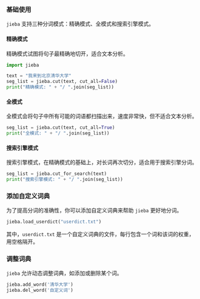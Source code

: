 ### 基础使用

`jieba` 支持三种分词模式：精确模式、全模式和搜索引擎模式。

#### 精确模式

精确模式试图将句子最精确地切开，适合文本分析。

```python
import jieba

text = "我来到北京清华大学"
seg_list = jieba.cut(text, cut_all=False)
print("精确模式: " + "/ ".join(seg_list))
```

#### 全模式

全模式会将句子中所有可能的词语都扫描出来，速度非常快，但不适合文本分析。

```python
seg_list = jieba.cut(text, cut_all=True)
print("全模式: " + "/ ".join(seg_list))
```

#### 搜索引擎模式

搜索引擎模式，在精确模式的基础上，对长词再次切分，适合用于搜索引擎分词。

```python
seg_list = jieba.cut_for_search(text)
print("搜索引擎模式: " + "/ ".join(seg_list))
```

### 添加自定义词典

为了提高分词的准确性，你可以添加自定义词典来帮助 `jieba` 更好地分词。

```python
jieba.load_userdict("userdict.txt")
```

其中，`userdict.txt` 是一个自定义词典的文件，每行包含一个词和该词的权重，用空格隔开。

### 调整词典

`jieba` 允许动态调整词典，如添加或删除某个词。

```python
jieba.add_word('清华大学')
jieba.del_word('自定义词')
```